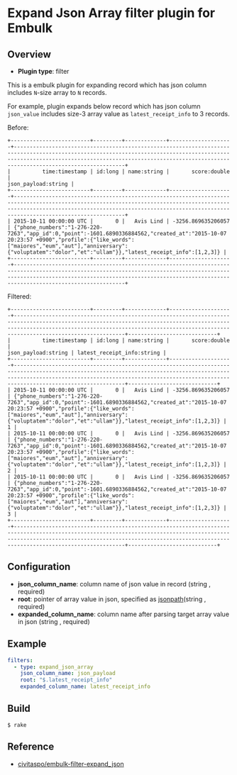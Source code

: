 # Expand Json Array filter plugin for Embulk

## Overview

* **Plugin type**: filter

This is a embulk plugin for expanding record which has json column includes `N`-size array to `N` records.

For example, plugin expands below record which has json column `json_value` includes size-3 array value as `latest_receipt_info` to 3 records.

Before:

```
+-------------------------+---------+-------------+--------------------+-----------------------------------------------------------------------------------------------------------------------------------------------------------------------------------------------------------------------------------------------------+
|          time:timestamp | id:long | name:string |       score:double |                                                                                                                                                                                                                                 json_payload:string |
+-------------------------+---------+-------------+--------------------+-----------------------------------------------------------------------------------------------------------------------------------------------------------------------------------------------------------------------------------------------------+
| 2015-10-11 00:00:00 UTC |       0 |   Avis Lind | -3256.869635206057 | {"phone_numbers":"1-276-220-7263","app_id":0,"point":-1601.6890336884562,"created_at":"2015-10-07 20:23:57 +0900","profile":{"like_words":["maiores","eum","aut"],"anniversary":{"voluptatem":"dolor","et":"ullam"}},"latest_receipt_info":[1,2,3]} |
+-------------------------+---------+-------------+--------------------+-----------------------------------------------------------------------------------------------------------------------------------------------------------------------------------------------------------------------------------------------------+
```

Filtered:

```
+-------------------------+---------+-------------+--------------------+-----------------------------------------------------------------------------------------------------------------------------------------------------------------------------------------------------------------------------------------------------+----------------------------+
|          time:timestamp | id:long | name:string |       score:double |                                                                                                                                                                                                                                 json_payload:string | latest_receipt_info:string |
+-------------------------+---------+-------------+--------------------+-----------------------------------------------------------------------------------------------------------------------------------------------------------------------------------------------------------------------------------------------------+----------------------------+
| 2015-10-11 00:00:00 UTC |       0 |   Avis Lind | -3256.869635206057 | {"phone_numbers":"1-276-220-7263","app_id":0,"point":-1601.6890336884562,"created_at":"2015-10-07 20:23:57 +0900","profile":{"like_words":["maiores","eum","aut"],"anniversary":{"voluptatem":"dolor","et":"ullam"}},"latest_receipt_info":[1,2,3]} |                          1 |
| 2015-10-11 00:00:00 UTC |       0 |   Avis Lind | -3256.869635206057 | {"phone_numbers":"1-276-220-7263","app_id":0,"point":-1601.6890336884562,"created_at":"2015-10-07 20:23:57 +0900","profile":{"like_words":["maiores","eum","aut"],"anniversary":{"voluptatem":"dolor","et":"ullam"}},"latest_receipt_info":[1,2,3]} |                          2 |
| 2015-10-11 00:00:00 UTC |       0 |   Avis Lind | -3256.869635206057 | {"phone_numbers":"1-276-220-7263","app_id":0,"point":-1601.6890336884562,"created_at":"2015-10-07 20:23:57 +0900","profile":{"like_words":["maiores","eum","aut"],"anniversary":{"voluptatem":"dolor","et":"ullam"}},"latest_receipt_info":[1,2,3]} |                          3 |
+-------------------------+---------+-------------+--------------------+-----------------------------------------------------------------------------------------------------------------------------------------------------------------------------------------------------------------------------------------------------+----------------------------+
```

## Configuration

- **json_column_name**: column name of json value in record (string , required)
- **root**: pointer of array value in json, specified as [jsonpath](https://github.com/joshbuddy/jsonpath)(string , required)
- **expanded_column_name**: column name after parsing target array value in json (string , required)

## Example

```yaml
filters:
  - type: expand_json_array
    json_column_name: json_payload
    root: "$.latest_receipt_info"
    expanded_column_name: latest_receipt_info
```


## Build

```
$ rake
```

## Reference

- [civitaspo/embulk-filter-expand_json](https://github.com/civitaspo/embulk-filter-expand_json)
